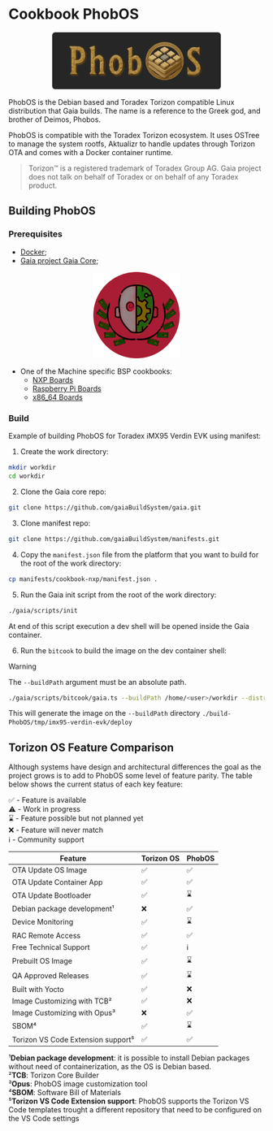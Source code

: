 # Cookbook PhobOS

<p align="center">
    <img
        src="https://github.com/gaiaBuildSystem/.github/raw/main/profile/PhobOS2.png"
        height="112"
    />
</p>

PhobOS is the Debian based and Toradex Torizon compatible Linux distribution that Gaia builds. The name is a reference to the Greek god, and brother of Deimos, Phobos.

PhobOS is compatible with the Toradex Torizon ecosystem. It uses OSTree to manage the system rootfs, Aktualizr to handle updates through Torizon OTA and comes with a Docker container runtime.

> Torizon™ is a registered trademark of Toradex Group AG. Gaia project does not talk on behalf of Toradex or on behalf of any Toradex product.

## Building PhobOS

### Prerequisites

- [Docker](https://docs.docker.com/get-docker/);
- [Gaia project Gaia Core](https://github.com/gaiaBuildSystem/gaia);

<p align="center">
    <img
        src="https://github.com/gaiaBuildSystem/.github/raw/main/profile/GaiaBuildSystemLogoDebCircle.png"
        alt="This is a Gaia Project based cookbook"
        width="170"
    />
</p>

- One of the Machine specific BSP cookbooks:
    - [NXP Boards](https://github.com/gaiaBuildSystem/cookbook-nxp)
    - [Raspberry Pi Boards](https://github.com/gaiaBuildSystem/cookbook-rpi)
    - [x86_64 Boards](https://github.com/gaiaBuildSystem/cookbook-intel)

### Build

Example of building PhobOS for Toradex iMX95 Verdin EVK using manifest:

1. Create the work directory:

```bash
mkdir workdir
cd workdir
```

2. Clone the Gaia core repo:

```bash
git clone https://github.com/gaiaBuildSystem/gaia.git
```

3. Clone manifest repo:

```bash
git clone https://github.com/gaiaBuildSystem/manifests.git
```

4. Copy the `manifest.json` file from the platform that you want to build for the root of the work directory:

```bash
cp manifests/cookbook-nxp/manifest.json .
```

5. Run the Gaia init script from the root of the work directory:

```bash
./gaia/scripts/init
```

At end of this script execution a dev shell will be opened inside the Gaia container.

6. Run the `bitcook` to build the image on the dev container shell:

> [!WARNING]
The `--buildPath` argument must be an absolute path.

```bash
./gaia/scripts/bitcook/gaia.ts --buildPath /home/<user>/workdir --distro ./cookbook-phobos/distro-phobos-imx95-verdin-evk.json --installHostDeps
```

This will generate the image on the `--buildPath` directory `./build-PhobOS/tmp/imx95-verdin-evk/deploy`

## Torizon OS Feature Comparison

Although systems have design and architectural differences the goal as the project grows is to add to PhobOS some level of feature parity. The table below shows the current status of each key feature:

✅ - Feature is available <br>
⚠️ - Work in progress <br>
⌛ - Feature possible but not planned yet <br>
❌ - Feature will never match <br>
ℹ️ - Community support

| Feature                           | Torizon OS | PhobOS |
| --------------------------------- | ---------- | ----------------------- |
| OTA Update OS Image               | ✅          | ✅                       |
| OTA Update Container App          | ✅          | ✅                       |
| OTA Update Bootloader             | ✅          | ⌛                       |
| Debian package development¹       | ❌          | ✅                       |
| Device Monitoring                 | ✅          | ⌛                       |
| RAC Remote Access                 | ✅          | ✅                        |
| Free Technical Support            | ✅          | ℹ️                      |
| Prebuilt OS Image                 | ✅          | ⌛                       |
| QA Approved Releases              | ✅          | ⌛                       |
| Built with Yocto                  | ✅          | ❌                       |
| Image Customizing with TCB²     | ✅          | ❌                       |
| Image Customizing with Opus³      | ❌         | ✅                       |
| SBOM⁴                          | ✅          | ⌛                       |
| Torizon VS Code Extension support⁵ | ✅          | ✅                       |



¹**Debian package development**: it is possible to install Debian packages without need of containerization, as the OS is Debian based. <br>
²**TCB**: Torizon Core Builder <br>
³**Opus**: PhobOS image customization tool <br>
⁴**SBOM**: Software Bill of Materials <br>
⁵**Torizon VS Code Extension support**: PhobOS supports the Torizon VS Code templates trought a different repository that need to be configured on the VS Code settings <br>
